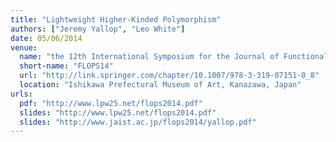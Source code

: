 ```yaml
---
title: "Lightweight Higher-Kinded Polymorphism"
authors: ["Jeremy Yallop", "Leo White"]
date: 05/06/2014
venue:
  name: "the 12th International Symposium for the Journal of Functional and Logic Programming, Vol 8475 of the series Lecture Notes in Computer Science"
  short-name: "FLOPS14"
  url: "http://link.springer.com/chapter/10.1007/978-3-319-07151-0_8"
  location: "Ishikawa Prefectural Museum of Art, Kanazawa, Japan"
urls:
  pdf: "http://www.lpw25.net/flops2014.pdf"
  slides: "http://www.lpw25.net/flops2014.pdf"
  slides: "http://www.jaist.ac.jp/flops2014/yallop.pdf"
---
```

